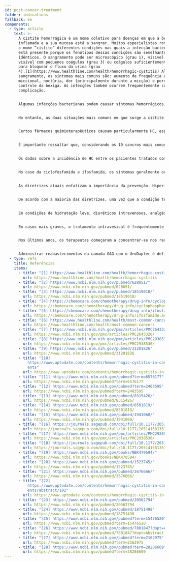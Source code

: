 ```yaml
---
id: post-cancer-treatment
folder: indications
fallback: en
components:
  - type: article
    text: >-
      A cistite hemorrágica é um nome coletivo para doenças em que a bexiga está
      inflamada e a sua mucosa está a sangrar. Muitos especialistas rotulam com
      o nome “cistite” diferentes condições nas quais a infecção bacteriana não
      está presente porque os fenótipos dessas condições são semelhantes ou
      idênticos. O sangramento pode ser microscópico (grau 1), visível (grau 2),
      visível com pequenos coágulos (grau 3) ou coágulos suficientemente grandes
      para bloquear o fluxo da urina (grau
      4).[1](https://www.healthline.com/health/hemorrhagic-cystitis) Além do
      sangramento, os sintomas mais comuns são: aumento da frequência e urgência
      miccional, noctúria, dor (principalmente durante a micção) e perda do
      controle da bexiga. As infecções também ocorrem frequentemente como uma
      complicação.


      Algumas infecções bacterianas podem causar sintomas hemorrágicos, mas a maioria dos pacientes responde ao tratamento antibacteriano; portanto, essas infecções raramente levam à HC crónica e/ou recorrente. Certos compostos usados na indústria (por exemplo, anilina e toluidina) podem causar HC também. A condição geralmente deixa de existir quando o paciente pára de ser exposto à toxina.[2](https://www.ncbi.nlm.nih.gov/pubmed/628051/) Alguns vírus podem causar HC; no entanto, a condição desenvolve-se principalmente numa idade muito jovem (caso em que desaparece em alguns dias), ou se o sistema imunológico do paciente está gravemente comprometido, por exemplo, após transplante de medula óssea ou renal.[3](https://www.ncbi.nlm.nih.gov/pubmed/18519018/)


      No entanto, as duas situações mais comuns em que surge a cistite hemorrágica estão associadas aos métodos de oncoterapia amplamente utilizados. Pode desenvolver-se depois de quimioterapia ou radioterapia. Portanto, essas condições são frequentemente chamadas de cistite por quimioterapia e cistite por radiação. É importante destacar que a definição de cistite hemorrágica é vaga e existem diferenças entre autores e países; várias doenças são rotuladas como HCs, independentemente da sua causa. Aqui, por este conceito devem entender-se estas duas últimas, condições pós-cancro.


      Certos fármacos quimioterapêuticos causam particularmente HC, especialmente compostos de oxazafosforina, como ciclofosfamida e ifosfamida. Esses medicamentos são amplamente utilizados em vários protocolos quimioterápicos, incluindo o tratamento de tumores sólidos e linfomas.[4](https://chemocare.com/chemotherapy/drug-info/cyclophosphamide.aspx),[5](https://chemocare.com/chemotherapy/drug-info/ifosfamide.aspx)


      É importante ressaltar que, considerando os 10 cancros mais comuns[6](https://www.healthline.com/health/most-common-cancers) nos EUA, a ciclofosfamida e/ou ifosfamida podem ser administradas para as seguintes condições (a frequência está entre parênteses): cancro de mama (1ª), cancro de pulmão (2ª), cancro de bexiga (6ª), linfoma não-Hodgkin (7ª), leucemia ( 10). Em relação à leucemia, há 30% de chance de desenvolver cistite como efeito colateral.[7](https://www.ncbi.nlm.nih.gov/pmc/articles/PMC2643320/) Além disso, estes não são os únicos quimioterápicos que podem causar HC.


      Os dados sobre a incidência de HC entre os pacientes tratados com esses medicamentos são controversos; diz-se que a ocorrência está entre 7–53%, cerca de 0,6–15% dos pacientes apresentam sangramento grave.[8](https://www.ncbi.nlm.nih.gov/pmc/articles/PMC2938536/) De facto, em muitos casos de tratamento do cancro, o efeito tóxico que o medicamento exprime na bexiga limita a dosagem. A incidência de cistite por radiação é de 11–20% depois da radioterapia da região pélvica.[9](https://www.ncbi.nlm.nih.gov/pubmed/31201826)


      No caso da ciclofosfamida e ifosfamida, os sintomas geralmente ocorrem depois da primeira dose ser administrada e duram 4-5 dias.[10](https://www.uptodate.com/contents/hemorrhagic-cystitis-in-cancer-patients) Por outro lado, certos outros compostos como o bussulfano podem desencadear quimiocistite anos depois da exposição,[11](https://www.ncbi.nlm.nih.gov/pubmed?term=6576177) e o efeito adverso de uma radioterapia que se apresenta como cistite por radiação pode ocorrer 10 ou 20 anos depois, também.[12](https://www.ncbi.nlm.nih.gov/pubmed?term=2403595)


      As diretrizes atuais enfatizam a importância da prevenção. Hiperidratação, irrigação contínua da bexiga (solução salina, com ou sem alcalinização), oxigenoterapia hiperbárica, administração de mesna (um composto sulfidrila) ou hialuronato de sódio intravesical (para reposição da camada GAG) são os métodos mais comumente usados.[13](https://www.ncbi.nlm.nih.gov/pubmed/8315426/),[14](https://www.ncbi.nlm.nih.gov/pubmed/8501819/),[15](https://www.ncbi.nlm.nih.gov/pubmed/1941060/),[16](https://journals.sagepub.com/doi/full/10.1177/2051415813512647#) No entanto, os dados sobre a sua eficácia são controversos.


      De acordo com a maioria das diretrizes, uma vez que a condição tenha sido diagnosticada, o tratamento sugerido depende muito da gravidade do estado (p.ex.[17](https://www.ncbi.nlm.nih.gov/pmc/articles/PMC2938536/),[18](https://journals.sagepub.com/doi/full/10.1177/2051415813512647#)). A estabilidade hemodinâmica deve ser mantida em todos os casos, o que torna precisa a transfusão de sangue muitas vezes.


      Em condições de hidratação leve, diuréticos intravenosos, analgésicos e medicamentos anticolinérgicos para a bexiga podem ser suficientes. A irrigação contínua da bexiga também é considerada eficaz.


      Em casos mais graves, o tratamento intravesical é frequentemente aplicado entre outros métodos. A terapia da quimiocistite geralmente dura alguns dias, enquanto a da cistite por radiação por seis meses ou mais.[19](https://www.ncbi.nlm.nih.gov/books/NBK470594/) Há vários agentes conhecidos para prevenir o sangramento. O ácido aminocapróico (que é semelhante ao aminoácido lisina) inibe a ativação do plasminogénio, o que aumenta a coagulação do sangue.[20](https://www.ncbi.nlm.nih.gov/pubmed/1523745/) Alum (sulfato de alumínio e amónio ou sulfato de potássio de alumínio) causa precipitação de proteínas e diminui a permeabilidade capilar.[21](https://www.ncbi.nlm.nih.gov/pubmed/3676666/) O nitrato de prata causa coagulação química.[22](https://www.uptodate.com/contents/hemorrhagic-cystitis-in-cancer-patients/abstract/102) A formalina, que é altamente tóxica, usa-se somente se o paciente não respondeu a nenhum outro tratamento; de acordo com algumas diretrizes, a fulguração das áreas afetadas deve ser realizada antes.


      Nos últimos anos, os terapeutas começaram a concentrar-se nos reabastecimentos da camada GAG também. Ácido hialurónico, sulfato de condroitina e pentosan polissulfato de sódio já foram utilizados na terapia da HC.[23](https://www.ncbi.nlm.nih.gov/pubmed/20562794),[24](https://www.ncbi.nlm.nih.gov/pubmed/18751498)],[25](https://www.ncbi.nlm.nih.gov/pubmed?term=15476520) Prostaglandina e estrogénios também foram administrados - os resultados, porém, são controversos.[26](https://www.ncbi.nlm.nih.gov/pubmed/7801847?dopt=Abstract),[27](https://www.ncbi.nlm.nih.gov/pubmed?term=2162975),[28](https://www.ncbi.nlm.nih.gov/pubmed?term=28286609)


      Administrar reabastecimentos da camada GAG com o UroDapter é definitivamente um método eficaz, independentemente da indicação em si.
  - type: refs
    title: Referências
    items:
      - title: "[1] https://www.healthline.com/health/hemorrhagic-cystitis"
        url: https://www.healthline.com/health/hemorrhagic-cystitis
      - title: "[2] https://www.ncbi.nlm.nih.gov/pubmed/628051/"
        url: https://www.ncbi.nlm.nih.gov/pubmed/628051/
      - title: "[3] https://www.ncbi.nlm.nih.gov/pubmed/18519018/"
        url: https://www.ncbi.nlm.nih.gov/pubmed/18519018/
      - title: "[4] https://chemocare.com/chemotherapy/drug-info/cyclophosphamide.aspx"
        url: https://chemocare.com/chemotherapy/drug-info/cyclophosphamide.aspx
      - title: "[5] https://chemocare.com/chemotherapy/drug-info/ifosfamide.aspx"
        url: https://chemocare.com/chemotherapy/drug-info/ifosfamide.aspx
      - title: "[6] https://www.healthline.com/health/most-common-cancers"
        url: https://www.healthline.com/health/most-common-cancers
      - title: "[7] https://www.ncbi.nlm.nih.gov/pmc/articles/PMC2643320/"
        url: https://www.ncbi.nlm.nih.gov/pmc/articles/PMC2643320/
      - title: "[8] https://www.ncbi.nlm.nih.gov/pmc/articles/PMC2938536/"
        url: https://www.ncbi.nlm.nih.gov/pmc/articles/PMC2938536/
      - title: "[9] https://www.ncbi.nlm.nih.gov/pubmed/31201826"
        url: https://www.ncbi.nlm.nih.gov/pubmed/31201826
      - title: "[10]
          https://www.uptodate.com/contents/hemorrhagic-cystitis-in-cancer-pati\
          ents"
        url: https://www.uptodate.com/contents/hemorrhagic-cystitis-in-cancer-patients
      - title: "[11] https://www.ncbi.nlm.nih.gov/pubmed?term=6576177"
        url: https://www.ncbi.nlm.nih.gov/pubmed?term=6576177
      - title: "[12] https://www.ncbi.nlm.nih.gov/pubmed?term=2403595"
        url: https://www.ncbi.nlm.nih.gov/pubmed?term=2403595
      - title: "[13] https://www.ncbi.nlm.nih.gov/pubmed/8315426/"
        url: https://www.ncbi.nlm.nih.gov/pubmed/8315426/
      - title: "[14] https://www.ncbi.nlm.nih.gov/pubmed/8501819/"
        url: https://www.ncbi.nlm.nih.gov/pubmed/8501819/
      - title: "[15] https://www.ncbi.nlm.nih.gov/pubmed/1941060/"
        url: https://www.ncbi.nlm.nih.gov/pubmed/1941060/
      - title: "[16] https://journals.sagepub.com/doi/full/10.1177/2051415813512647"
        url: https://journals.sagepub.com/doi/full/10.1177/2051415813512647
      - title: "[17] https://www.ncbi.nlm.nih.gov/pmc/articles/PMC2938536/"
        url: https://www.ncbi.nlm.nih.gov/pmc/articles/PMC2938536/
      - title: "[18] https://journals.sagepub.com/doi/full/10.1177/2051415813512647"
        url: https://journals.sagepub.com/doi/full/10.1177/2051415813512647
      - title: "[19] https://www.ncbi.nlm.nih.gov/books/NBK470594/"
        url: https://www.ncbi.nlm.nih.gov/books/NBK470594/
      - title: "[20] https://www.ncbi.nlm.nih.gov/pubmed/1523745/"
        url: https://www.ncbi.nlm.nih.gov/pubmed/1523745/
      - title: "[21] https://www.ncbi.nlm.nih.gov/pubmed/3676666/"
        url: https://www.ncbi.nlm.nih.gov/pubmed/3676666/
      - title: "[22]
          https://www.uptodate.com/contents/hemorrhagic-cystitis-in-cancer-pati\
          ents/abstract/102"
        url: https://www.uptodate.com/contents/hemorrhagic-cystitis-in-cancer-patients/abstract/102
      - title: "[23] https://www.ncbi.nlm.nih.gov/pubmed/20562794"
        url: https://www.ncbi.nlm.nih.gov/pubmed/20562794
      - title: "[24] https://www.ncbi.nlm.nih.gov/pubmed/18751498"
        url: https://www.ncbi.nlm.nih.gov/pubmed/18751498
      - title: "[25] https://www.ncbi.nlm.nih.gov/pubmed?term=15476520"
        url: https://www.ncbi.nlm.nih.gov/pubmed?term=15476520
      - title: "[26] https://www.ncbi.nlm.nih.gov/pubmed/7801847?dopt=Abstract"
        url: https://www.ncbi.nlm.nih.gov/pubmed/7801847?dopt=Abstract
      - title: "[27] https://www.ncbi.nlm.nih.gov/pubmed?term=2162975"
        url: https://www.ncbi.nlm.nih.gov/pubmed?term=2162975
      - title: "[28] https://www.ncbi.nlm.nih.gov/pubmed?term=28286609"
        url: https://www.ncbi.nlm.nih.gov/pubmed?term=28286609
---
```

